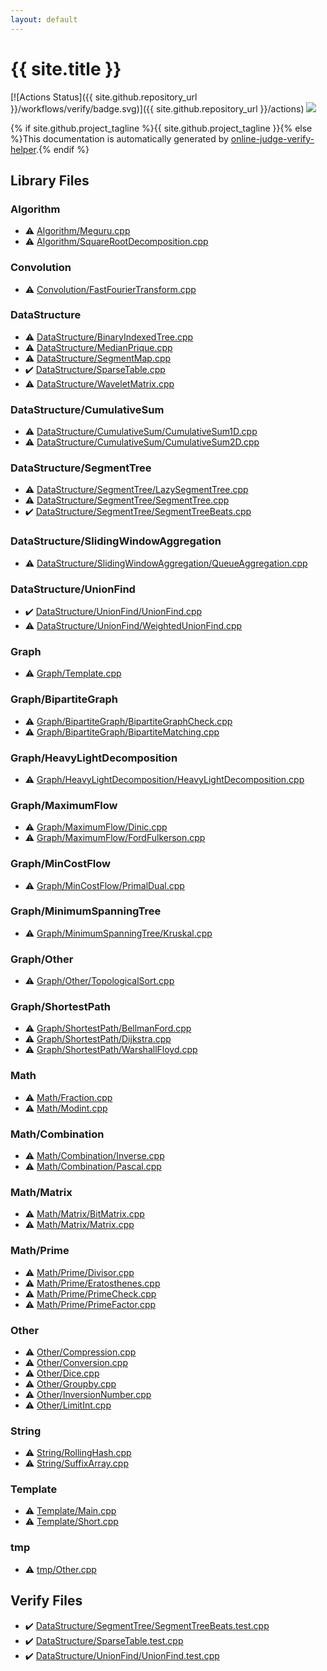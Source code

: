 ```yaml
---
layout: default
---
```


<!-- mathjax config similar to math.stackexchange -->
<script type="text/javascript" async
  src="https://cdnjs.cloudflare.com/ajax/libs/mathjax/2.7.5/MathJax.js?config=TeX-MML-AM_CHTML">
</script>
<script type="text/x-mathjax-config">
  MathJax.Hub.Config({
    TeX: { equationNumbers: { autoNumber: "AMS" }},
    tex2jax: {
      inlineMath: [ ['$','$'] ],
      processEscapes: true
    },
    "HTML-CSS": { matchFontHeight: false },
    displayAlign: "left",
    displayIndent: "2em"
  });
</script>

<script type="text/javascript" src="https://cdnjs.cloudflare.com/ajax/libs/jquery/3.4.1/jquery.min.js"></script>
<script src="https://cdn.jsdelivr.net/npm/jquery-balloon-js@1.1.2/jquery.balloon.min.js" integrity="sha256-ZEYs9VrgAeNuPvs15E39OsyOJaIkXEEt10fzxJ20+2I=" crossorigin="anonymous"></script>
<script type="text/javascript" src="assets/js/copy-button.js"></script>
<link rel="stylesheet" href="assets/css/copy-button.css" />


# {{ site.title }}

[![Actions Status]({{ site.github.repository_url }}/workflows/verify/badge.svg)]({{ site.github.repository_url }}/actions)
<a href="{{ site.github.repository_url }}"><img src="https://img.shields.io/github/last-commit/{{ site.github.owner_name }}/{{ site.github.repository_name }}" /></a>

{% if site.github.project_tagline %}{{ site.github.project_tagline }}{% else %}This documentation is automatically generated by <a href="https://github.com/kmyk/online-judge-verify-helper">online-judge-verify-helper</a>.{% endif %}

## Library Files

<div id="4afa80e77a07f7488ce4d1bdd8c4977a"></div>

### Algorithm

* :warning: <a href="library/Algorithm/Meguru.cpp.html">Algorithm/Meguru.cpp</a>
* :warning: <a href="library/Algorithm/SquareRootDecomposition.cpp.html">Algorithm/SquareRootDecomposition.cpp</a>


<div id="fa0f0ae43fdca46d1d68255409ec0b89"></div>

### Convolution

* :warning: <a href="library/Convolution/FastFourierTransform.cpp.html">Convolution/FastFourierTransform.cpp</a>


<div id="5e248f107086635fddcead5bf28943fc"></div>

### DataStructure

* :warning: <a href="library/DataStructure/BinaryIndexedTree.cpp.html">DataStructure/BinaryIndexedTree.cpp</a>
* :warning: <a href="library/DataStructure/MedianPrique.cpp.html">DataStructure/MedianPrique.cpp</a>
* :warning: <a href="library/DataStructure/SegmentMap.cpp.html">DataStructure/SegmentMap.cpp</a>
* :heavy_check_mark: <a href="library/DataStructure/SparseTable.cpp.html">DataStructure/SparseTable.cpp</a>
* :warning: <a href="library/DataStructure/WaveletMatrix.cpp.html">DataStructure/WaveletMatrix.cpp</a>


<div id="767aa3a8651144736ca7f91920f93f07"></div>

### DataStructure/CumulativeSum

* :warning: <a href="library/DataStructure/CumulativeSum/CumulativeSum1D.cpp.html">DataStructure/CumulativeSum/CumulativeSum1D.cpp</a>
* :warning: <a href="library/DataStructure/CumulativeSum/CumulativeSum2D.cpp.html">DataStructure/CumulativeSum/CumulativeSum2D.cpp</a>


<div id="ba25ef4d7b0991fa924689ca03193499"></div>

### DataStructure/SegmentTree

* :warning: <a href="library/DataStructure/SegmentTree/LazySegmentTree.cpp.html">DataStructure/SegmentTree/LazySegmentTree.cpp</a>
* :warning: <a href="library/DataStructure/SegmentTree/SegmentTree.cpp.html">DataStructure/SegmentTree/SegmentTree.cpp</a>
* :heavy_check_mark: <a href="library/DataStructure/SegmentTree/SegmentTreeBeats.cpp.html">DataStructure/SegmentTree/SegmentTreeBeats.cpp</a>


<div id="0ae96913ffdb670befe2a650a53b07da"></div>

### DataStructure/SlidingWindowAggregation

* :warning: <a href="library/DataStructure/SlidingWindowAggregation/QueueAggregation.cpp.html">DataStructure/SlidingWindowAggregation/QueueAggregation.cpp</a>


<div id="b443a6615f54d47cc94a593840724581"></div>

### DataStructure/UnionFind

* :heavy_check_mark: <a href="library/DataStructure/UnionFind/UnionFind.cpp.html">DataStructure/UnionFind/UnionFind.cpp</a>
* :warning: <a href="library/DataStructure/UnionFind/WeightedUnionFind.cpp.html">DataStructure/UnionFind/WeightedUnionFind.cpp</a>


<div id="4cdbd2bafa8193091ba09509cedf94fd"></div>

### Graph

* :warning: <a href="library/Graph/Template.cpp.html">Graph/Template.cpp</a>


<div id="ddc24df04f6fe78c2fc801ef08553b61"></div>

### Graph/BipartiteGraph

* :warning: <a href="library/Graph/BipartiteGraph/BipartiteGraphCheck.cpp.html">Graph/BipartiteGraph/BipartiteGraphCheck.cpp</a>
* :warning: <a href="library/Graph/BipartiteGraph/BipartiteMatching.cpp.html">Graph/BipartiteGraph/BipartiteMatching.cpp</a>


<div id="fc6138b77671bed00efddeeda38c6975"></div>

### Graph/HeavyLightDecomposition

* :warning: <a href="library/Graph/HeavyLightDecomposition/HeavyLightDecomposition.cpp.html">Graph/HeavyLightDecomposition/HeavyLightDecomposition.cpp</a>


<div id="f912b7cb32dc637e1b5f62566be04a2d"></div>

### Graph/MaximumFlow

* :warning: <a href="library/Graph/MaximumFlow/Dinic.cpp.html">Graph/MaximumFlow/Dinic.cpp</a>
* :warning: <a href="library/Graph/MaximumFlow/FordFulkerson.cpp.html">Graph/MaximumFlow/FordFulkerson.cpp</a>


<div id="2d7b56f3fc404a7bbbf11680bc555cb7"></div>

### Graph/MinCostFlow

* :warning: <a href="library/Graph/MinCostFlow/PrimalDual.cpp.html">Graph/MinCostFlow/PrimalDual.cpp</a>


<div id="f8a1cf37a37022434f9ae23f04a9bb06"></div>

### Graph/MinimumSpanningTree

* :warning: <a href="library/Graph/MinimumSpanningTree/Kruskal.cpp.html">Graph/MinimumSpanningTree/Kruskal.cpp</a>


<div id="0b52c23127d7c9f83ad18f1dce376656"></div>

### Graph/Other

* :warning: <a href="library/Graph/Other/TopologicalSort.cpp.html">Graph/Other/TopologicalSort.cpp</a>


<div id="63e7c27a061fb3fc2cf460abce6a2012"></div>

### Graph/ShortestPath

* :warning: <a href="library/Graph/ShortestPath/BellmanFord.cpp.html">Graph/ShortestPath/BellmanFord.cpp</a>
* :warning: <a href="library/Graph/ShortestPath/Dijkstra.cpp.html">Graph/ShortestPath/Dijkstra.cpp</a>
* :warning: <a href="library/Graph/ShortestPath/WarshallFloyd.cpp.html">Graph/ShortestPath/WarshallFloyd.cpp</a>


<div id="a49950aa047c2292e989e368a97a3aae"></div>

### Math

* :warning: <a href="library/Math/Fraction.cpp.html">Math/Fraction.cpp</a>
* :warning: <a href="library/Math/Modint.cpp.html">Math/Modint.cpp</a>


<div id="7693cf03c5044439a6fc880063ee3289"></div>

### Math/Combination

* :warning: <a href="library/Math/Combination/Inverse.cpp.html">Math/Combination/Inverse.cpp</a>
* :warning: <a href="library/Math/Combination/Pascal.cpp.html">Math/Combination/Pascal.cpp</a>


<div id="f6ce61238330a8f48f1ec7555e6c8ca5"></div>

### Math/Matrix

* :warning: <a href="library/Math/Matrix/BitMatrix.cpp.html">Math/Matrix/BitMatrix.cpp</a>
* :warning: <a href="library/Math/Matrix/Matrix.cpp.html">Math/Matrix/Matrix.cpp</a>


<div id="231e1df35934043e4793dedc0bd652e6"></div>

### Math/Prime

* :warning: <a href="library/Math/Prime/Divisor.cpp.html">Math/Prime/Divisor.cpp</a>
* :warning: <a href="library/Math/Prime/Eratosthenes.cpp.html">Math/Prime/Eratosthenes.cpp</a>
* :warning: <a href="library/Math/Prime/PrimeCheck.cpp.html">Math/Prime/PrimeCheck.cpp</a>
* :warning: <a href="library/Math/Prime/PrimeFactor.cpp.html">Math/Prime/PrimeFactor.cpp</a>


<div id="6311ae17c1ee52b36e68aaf4ad066387"></div>

### Other

* :warning: <a href="library/Other/Compression.cpp.html">Other/Compression.cpp</a>
* :warning: <a href="library/Other/Conversion.cpp.html">Other/Conversion.cpp</a>
* :warning: <a href="library/Other/Dice.cpp.html">Other/Dice.cpp</a>
* :warning: <a href="library/Other/Groupby.cpp.html">Other/Groupby.cpp</a>
* :warning: <a href="library/Other/InversionNumber.cpp.html">Other/InversionNumber.cpp</a>
* :warning: <a href="library/Other/LimitInt.cpp.html">Other/LimitInt.cpp</a>


<div id="27118326006d3829667a400ad23d5d98"></div>

### String

* :warning: <a href="library/String/RollingHash.cpp.html">String/RollingHash.cpp</a>
* :warning: <a href="library/String/SuffixArray.cpp.html">String/SuffixArray.cpp</a>


<div id="278c491bdd8a53618c149c4ac790da34"></div>

### Template

* :warning: <a href="library/Template/Main.cpp.html">Template/Main.cpp</a>
* :warning: <a href="library/Template/Short.cpp.html">Template/Short.cpp</a>


<div id="fa816edb83e95bf0c8da580bdfd491ef"></div>

### tmp

* :warning: <a href="library/tmp/Other.cpp.html">tmp/Other.cpp</a>


## Verify Files

* :heavy_check_mark: <a href="verify/DataStructure/SegmentTree/SegmentTreeBeats.test.cpp.html">DataStructure/SegmentTree/SegmentTreeBeats.test.cpp</a>
* :heavy_check_mark: <a href="verify/DataStructure/SparseTable.test.cpp.html">DataStructure/SparseTable.test.cpp</a>
* :heavy_check_mark: <a href="verify/DataStructure/UnionFind/UnionFind.test.cpp.html">DataStructure/UnionFind/UnionFind.test.cpp</a>


